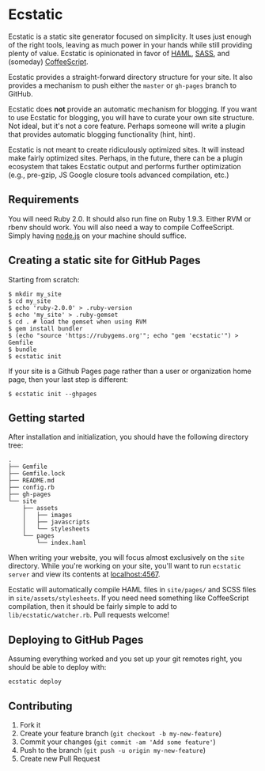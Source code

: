 # Ecstatic

Ecstatic is a static site generator focused on simplicity. It uses just enough of the right tools, leaving as much power in your hands while still providing plenty of value. Ecstatic is opinionated in favor of [HAML](http://haml.info/), [SASS](http://sass-lang.com/), and (someday) [CoffeeScript](http://coffeescript.org/).

Ecstatic provides a straight-forward directory structure for your site<!-- and concatenates scripts and stylesheets-->. It also provides a mechanism to push either the `master` or `gh-pages` branch to GitHub.

Ecstatic does **not** provide an automatic mechanism for blogging. If you want to use Ecstatic for blogging, you will have to curate your own site structure. Not ideal, but it's not a core feature. Perhaps someone will write a plugin that provides automatic blogging functionality (hint, hint).

Ecstatic is not meant to create ridiculously optimized sites. It will instead make fairly optimized sites. Perhaps, in the future, there can be a plugin ecosystem that takes Ecstatic output and performs further optimization (e.g., pre-gzip, JS Google closure tools advanced compilation, etc.)

## Requirements

You will need Ruby 2.0. It should also run fine on Ruby 1.9.3. Either RVM or rbenv should work. You will also need a way to compile CoffeeScript. Simply having [node.js](http://nodejs.org/) on your machine should suffice.

## Creating a static site for GitHub Pages

Starting from scratch:

    $ mkdir my_site
    $ cd my_site
    $ echo 'ruby-2.0.0' > .ruby-version
    $ echo 'my_site' > .ruby-gemset
    $ cd . # load the gemset when using RVM
    $ gem install bundler
    $ (echo "source 'https://rubygems.org'"; echo "gem 'ecstatic'") > Gemfile
    $ bundle
    $ ecstatic init

If your site is a Github Pages page rather than a user or organization home page, then your last step is different:

    $ ecstatic init --ghpages

## Getting started

After installation and initialization, you should have the following directory tree:

```
.
├── Gemfile
├── Gemfile.lock
├── README.md
├── config.rb
├── gh-pages
└── site
    ├── assets
    │   ├── images
    │   ├── javascripts
    │   └── stylesheets
    └── pages
        └── index.haml
```

When writing your website, you will focus almost exclusively on the `site` directory. While you're working on your site, you'll want to run `ecstatic server` and view its contents at [localhost:4567](http://localhost:4567).

Ecstatic will automatically compile HAML files in `site/pages/` and SCSS files in `site/assets/stylesheets`. If you need need something like CoffeeScript compilation, then it should be fairly simple to add to `lib/ecstatic/watcher.rb`. Pull requests welcome!

## Deploying to GitHub Pages

Assuming everything worked and you set up your git remotes right, you should be able to deploy with:

```
ecstatic deploy
```

## Contributing

1. Fork it
2. Create your feature branch (`git checkout -b my-new-feature`)
3. Commit your changes (`git commit -am 'Add some feature'`)
4. Push to the branch (`git push -u origin my-new-feature`)
5. Create new Pull Request
